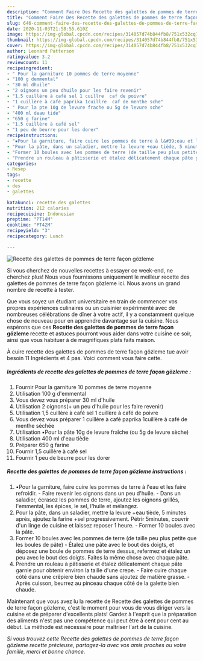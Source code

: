 ```yaml
---
description: "Comment Faire Des Recette des galettes de pommes de terre façon gözleme"
title: "Comment Faire Des Recette des galettes de pommes de terre façon gözleme"
slug: 646-comment-faire-des-recette-des-galettes-de-pommes-de-terre-facon-gozleme
date: 2020-11-03T21:58:55.610Z
image: https://img-global.cpcdn.com/recipes/314057d74b844fb8/751x532cq70/recette-des-galettes-de-pommes-de-terre-facon-gozleme-photo-principale-de-la-recette.jpg
thumbnail: https://img-global.cpcdn.com/recipes/314057d74b844fb8/751x532cq70/recette-des-galettes-de-pommes-de-terre-facon-gozleme-photo-principale-de-la-recette.jpg
cover: https://img-global.cpcdn.com/recipes/314057d74b844fb8/751x532cq70/recette-des-galettes-de-pommes-de-terre-facon-gozleme-photo-principale-de-la-recette.jpg
author: Leonard Patterson
ratingvalue: 3.2
reviewcount: 11
recipeingredient:
- " Pour la garniture 10 pommes de terre moyenne"
- "100 g demmental"
- "30 ml dhuile"
- "2 oignons un peu dhuile pour les faire revenir"
- "1,5 cuillère à café sel 1 cuillre  caf de poivre"
- "1 cuillère à café paprika 1cuillre  caf de menthe sche"
- " Pour la pte 10g de levure frache ou 5g de levure sche"
- "400 ml deau tide"
- "650 g farine"
- "1,5 cuillère à café sel"
- "1 peu de beurre pour les dorer"
recipeinstructions:
- "▪️Pour la garniture, faire cuire les pommes de terre à l&#39;eau et les faire refroidir. Faire revenir les oignons dans un peu d&#39;huile. Dans un saladier, écrasez les pommes de terre, ajoutez les oignons grillés, l&#39;emmental, les épices, le sel, l&#39;huile et mélangez."
- "Pour la pâte, dans un saladier, mettre la levure +eau tiède, 5 minutes après, ajoutez la farine +sel progressivement. Pétrir 5minutes, couvrir d&#39;un linge de cuisine et laissez reposer 1 heure. Former 10 boules avec la pâte."
- "Former 10 boules avec les pommes de terre (de taille peu plus petite que les boules de pâte) Étalez une pâte avec le bout des doigts, et déposez une boule de pommes de terre dessus, refermez et étalez un peu avec le bout des doigts. Faites la même chose avec chaque pâte."
- "Prendre un rouleau à pâtisserie et étalez délicatement chaque pâte garnie pour obtenir environ la taille d&#39;une crepe. Faire cuire chaque côté dans une crêpiere bien chaude sans ajoutez de matière grasse. Après cuisson, beurrez au pinceau chaque côté de la galette bien chaude."
categories:
- Resep
tags:
- recette
- des
- galettes

katakunci: recette des galettes 
nutrition: 212 calories
recipecuisine: Indonesian
preptime: "PT14M"
cooktime: "PT42M"
recipeyield: "3"
recipecategory: Lunch

---
```



![Recette des galettes de pommes de terre façon gözleme](https://img-global.cpcdn.com/recipes/314057d74b844fb8/751x532cq70/recette-des-galettes-de-pommes-de-terre-facon-gozleme-photo-principale-de-la-recette.jpg)

Si vous cherchez de nouvelles recettes à essayer ce week-end, ne cherchez plus! Nous vous fournissons uniquement le meilleur recette des galettes de pommes de terre façon gözleme ici. Nous avons un grand nombre de recette à tester.

Que vous soyez un étudiant universitaire en train de commencer vos propres expériences culinaires ou un cuisinier expérimenté avec de nombreuses célébrations de dîner à votre actif, il y a constamment quelque chose de nouveau pour en apprendre davantage sur la cuisine. Nous espérons que ces <strong> Recette des galettes de pommes de terre façon gözleme </strong> recette et astuces pourront vous aider dans votre cuisine ce soir, ainsi que vous habituer à de magnifiques plats faits maison.

<!--inarticleads1-->

À cuire recette des galettes de pommes de terre façon gözleme tue avoir besoin 11 Ingrédients et 4 pas. Voici comment vous faire cette.

##### Ingrédients de recette des galettes de pommes de terre façon gözleme :

1. Fournir  Pour la garniture 10 pommes de terre moyenne
1. Utilisation 100 g d&#39;emmental
1. Vous devez vous préparer 30 ml d&#39;huile
1. Utilisation 2 oignons(+ un peu d&#39;huile pour les faire revenir)
1. Utilisation 1,5 cuillère à café sel 1 cuillère à café de poivre
1. Vous devez vous préparer 1 cuillère à café paprika 1cuillère à café de menthe séchée
1. Utilisation  ▪️Pour la pâte 10g de levure fraîche (ou 5g de levure sèche)
1. Utilisation 400 ml d&#39;eau tiède
1. Préparer 650 g farine
1. Fournir 1,5 cuillère à café sel
1. Fournir 1 peu de beurre pour les dorer




<!--inarticleads2-->

##### Recette des galettes de pommes de terre façon gözleme instructions :

1. ▪️Pour la garniture, faire cuire les pommes de terre à l&#39;eau et les faire refroidir. - Faire revenir les oignons dans un peu d&#39;huile. - Dans un saladier, écrasez les pommes de terre, ajoutez les oignons grillés, l&#39;emmental, les épices, le sel, l&#39;huile et mélangez.
1. Pour la pâte, dans un saladier, mettre la levure +eau tiède, 5 minutes après, ajoutez la farine +sel progressivement. Pétrir 5minutes, couvrir d&#39;un linge de cuisine et laissez reposer 1 heure. - Former 10 boules avec la pâte.
1. Former 10 boules avec les pommes de terre (de taille peu plus petite que les boules de pâte) - Étalez une pâte avec le bout des doigts, et déposez une boule de pommes de terre dessus, refermez et étalez un peu avec le bout des doigts. Faites la même chose avec chaque pâte.
1. Prendre un rouleau à pâtisserie et étalez délicatement chaque pâte garnie pour obtenir environ la taille d&#39;une crepe. - Faire cuire chaque côté dans une crêpiere bien chaude sans ajoutez de matière grasse. - Après cuisson, beurrez au pinceau chaque côté de la galette bien chaude.




<!--inarticleads1-->

<p>
Maintenant que vous avez lu la recette de Recette des galettes de pommes de terre façon gözleme, c'est le moment pour vous de vous diriger vers la cuisine et de préparer d'excellents plats! Gardez à l'esprit que la préparation des aliments n'est pas une compétence qui peut être à cent pour cent au début. La méthode est nécessaire pour maîtriser l'art de la cuisine.
</p>

<p>
<i>Si vous trouvez cette Recette des galettes de pommes de terre façon gözleme recette précieuse, partagez-la avec vos amis proches ou votre famille, merci et bonne chance.</i>
</p>
